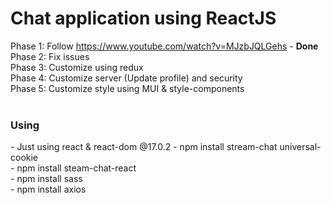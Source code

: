 # Chat application using ReactJS
Phase 1: Follow https://www.youtube.com/watch?v=MJzbJQLGehs - <b>Done</b><br/>
Phase 2: Fix issues<br/>
Phase 3: Customize using redux<br/>
Phase 4: Customize server (Update profile) and security<br/>
Phase 5: Customize style using MUI & style-components<br/>
<br/>
<H3>Using</H3>
- Just using react & react-dom @17.0.2
- npm install stream-chat universal-cookie<br/>
- npm install steam-chat-react<br/>
- npm install sass<br/>
- npm install axios<br/>
